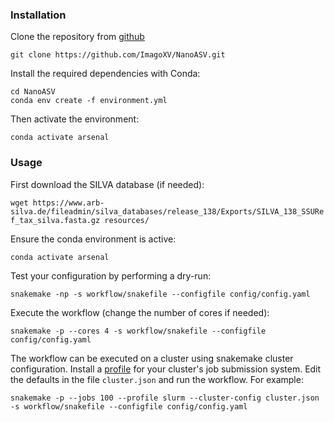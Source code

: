 
### Installation

Clone the repository from [github](https://github.com/cbib/arsenal.git)

```git clone https://github.com/ImagoXV/NanoASV.git```

Install the required dependencies with Conda:
```
cd NanoASV
conda env create -f environment.yml
```

Then activate the environment:

```conda activate arsenal```

### Usage

First download the SILVA database (if needed):

```wget https://www.arb-silva.de/fileadmin/silva_databases/release_138/Exports/SILVA_138_SSURef_tax_silva.fasta.gz resources/```


Ensure the conda environment is active:
```
conda activate arsenal
```

Test your configuration by performing a dry-run:

```
snakemake -np -s workflow/snakefile --configfile config/config.yaml
```

Execute the workflow (change the number of cores if needed):
```
snakemake -p --cores 4 -s workflow/snakefile --configfile config/config.yaml
```


The workflow can be executed on a cluster using snakemake cluster configuration. Install a [profile](https://github.com/Snakemake-Profiles) for your cluster's job submission system. Edit the defaults in the file `cluster.json` and run the workflow. For example:

```
snakemake -p --jobs 100 --profile slurm --cluster-config cluster.json -s workflow/snakefile --configfile config/config.yaml
```



